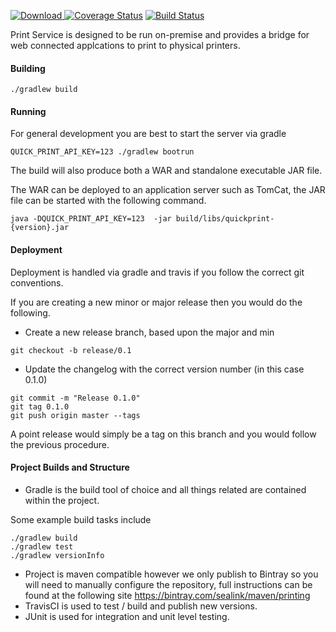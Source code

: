 [![Download](https://api.bintray.com/packages/sealink/maven/quickprint/images/download.svg) ](https://bintray.com/sealink/maven/quickprint/_latestVersion)
[![Coverage Status](https://coveralls.io/repos/github/sealink/quickprint/badge.svg?branch=master)](https://coveralls.io/github/sealink/quickprint?branch=master)
[![Build Status](https://travis-ci.org/sealink/quickprint.svg?branch=master)](https://travis-ci.org/sealink/quickprint)

Print Service is designed to be run on-premise and provides a bridge for web connected applcations
to print to physical printers.

#### Building

```
./gradlew build
```

#### Running

For general development you are best to start the server via gradle
```
QUICK_PRINT_API_KEY=123 ./gradlew bootrun
```

The build will also produce both a WAR and standalone executable JAR file.

The WAR can be deployed to an application server such as TomCat, the JAR file can be started with 
the following command.

```
java -DQUICK_PRINT_API_KEY=123  -jar build/libs/quickprint-{version}.jar
```

#### Deployment

Deployment is handled via gradle and travis if you follow the correct git conventions.

If you are creating a new minor or major release then you would do the following.

* Create a new release branch, based upon the major and min
```
git checkout -b release/0.1
```
* Update the changelog with the correct version number (in this case 0.1.0)

```
git commit -m "Release 0.1.0"
git tag 0.1.0
git push origin master --tags
```

A point release would simply be a tag on this branch and you would follow the previous procedure.


#### Project Builds and Structure

* Gradle is the build tool of choice and all things related are contained within the project.

Some example build tasks include

```concept
./gradlew build
./gradlew test
./gradlew versionInfo
```

* Project is maven compatible however we only publish to Bintray so you will need to manually configure
 the repository, full instructions can be found at the following site
 https://bintray.com/sealink/maven/printing
* TravisCI is used to test / build and publish new versions.
* JUnit is used for integration and unit level testing.
